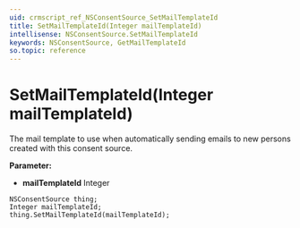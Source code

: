 ```yaml
---
uid: crmscript_ref_NSConsentSource_SetMailTemplateId
title: SetMailTemplateId(Integer mailTemplateId)
intellisense: NSConsentSource.SetMailTemplateId
keywords: NSConsentSource, GetMailTemplateId
so.topic: reference
---
```


# SetMailTemplateId(Integer mailTemplateId)

The mail template to use when automatically sending emails to new persons created with this consent source.

**Parameter:** 
 - **mailTemplateId** Integer

```crmscript
NSConsentSource thing;
Integer mailTemplateId;
thing.SetMailTemplateId(mailTemplateId);
```

